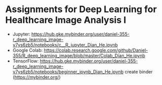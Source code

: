 # Assignments for Deep Learning for Healthcare Image Analysis I
* Jupyter: https://hub.gke.mybinder.org/user/daniel-355-r_deep_learning_image-v7ys6zb5/notebooks/c__R_jupyter_Dian_He.ipynb
* Google Colab: https://colab.research.google.com/github/Daniel-355/R_deep_learning_image/blob/master/Colab_Dian_He.ipynb
* TensorFlow: https://hub.gke.mybinder.org/user/daniel-355-r_deep_learning_image-v7ys6zb5/notebooks/beginner_ipynb_Dian_He.ipynb
create binder (https://mybinder.org/)
